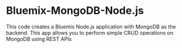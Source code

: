 Bluemix-MongoDB-Node.js
===
This code creates a Bluemix Node.js application with MongoDB as the backend. This app allows you to perform simple CRUD operations on MongoDB using REST APIs